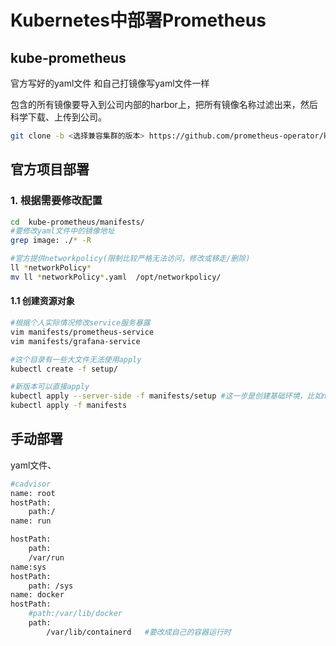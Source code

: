 # Kubernetes中部署Prometheus





## kube-prometheus

官方写好的yaml文件  和自己打镜像写yaml文件一样

包含的所有镜像要导入到公司内部的harbor上，把所有镜像名称过滤出来，然后科学下载、上传到公司。

```bash
git clone -b <选择兼容集群的版本> https://github.com/prometheus-operator/kube-prometheus.git
```



## 官方项目部署

### 1. 根据需要修改配置

```bash
cd  kube-prometheus/manifests/
#要修改yaml文件中的镜像地址
grep image: ./* -R

#官方提供networkpolicy(限制比较严格无法访问，修改或移走/删除)
ll *networkPolicy* 
mv ll *networkPolicy*.yaml  /opt/networkpolicy/
```



#### 1.1 创建资源对象

```bash
#根据个人实际情况修改service服务暴露
vim manifests/prometheus-service
vim manifests/grafana-service

#这个目录有一些大文件无法使用apply
kubectl create -f setup/

#新版本可以直接apply
kubectl apply --server-side -f manifests/setup #这一步是创建基础环境，比如namespace、CRD。
kubectl apply -f manifests
```



## 手动部署

yaml文件、



```bash 
#cadvisor
name: root
hostPath:
	path:/
name: run

hostPath:
	path:
	/var/run
name:sys
hostPath:
	path: /sys
name: docker
hostPath:
	#path:/var/lib/docker
	path: 
		/var/lib/containerd   #要改成自己的容器运行时
```

